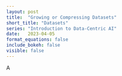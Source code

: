 ```yaml
---
layout: post
title:  "Growing or Compressing Datasets"
short_title: "Datasets"
series: "Introduction to Data-Centric AI"
date:   2023-04-05
format_equations: false
include_bokeh: false
visible: false
---
```


A